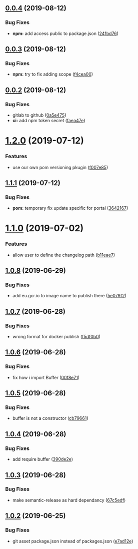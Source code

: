 ## [0.0.4](https://github.com/clempat/semantic-release/compare/v0.0.3...v0.0.4) (2019-08-12)


### Bug Fixes

* **npm:** add access public to package.json ([241bd76](https://github.com/clempat/semantic-release/commit/241bd76))

## [0.0.3](https://github.com/clempat/semantic-release/compare/v0.0.2...v0.0.3) (2019-08-12)


### Bug Fixes

* **npm:** try to fix adding scope ([f4cea00](https://github.com/clempat/semantic-release/commit/f4cea00))

## [0.0.2](https://github.com/clempat/semantic-release/compare/v0.0.1...v0.0.2) (2019-08-12)


### Bug Fixes

* gitlab to github ([0a5e475](https://github.com/clempat/semantic-release/commit/0a5e475))
* **ci:** add npm token secret ([faea47e](https://github.com/clempat/semantic-release/commit/faea47e))

# [1.2.0](https://gitlab.com/quandoo-dev/ci-cd/semantic-release/compare/v1.1.1...v1.2.0) (2019-07-12)


### Features

* use our own pom versioning pkugin ([f007e85](https://gitlab.com/quandoo-dev/ci-cd/semantic-release/commit/f007e85))

## [1.1.1](https://gitlab.com/quandoo-dev/ci-cd/semantic-release/compare/v1.1.0...v1.1.1) (2019-07-12)


### Bug Fixes

* **pom:** temporary fix update specific for portal ([3642167](https://gitlab.com/quandoo-dev/ci-cd/semantic-release/commit/3642167))

# [1.1.0](https://gitlab.com/quandoo-dev/ci-cd/semantic-release/compare/v1.0.10...v1.1.0) (2019-07-02)


### Features

* allow user to define the changelog path ([b11eae7](https://gitlab.com/quandoo-dev/ci-cd/semantic-release/commit/b11eae7))

## [1.0.8](https://gitlab.com/quandoo-dev/ci-cd/semantic-release/compare/v1.0.7...v1.0.8) (2019-06-29)


### Bug Fixes

* add eu.gcr.io to image name to publish there ([5e079f2](https://gitlab.com/quandoo-dev/ci-cd/semantic-release/commit/5e079f2))

## [1.0.7](https://gitlab.com/quandoo-dev/ci-cd/semantic-release/compare/v1.0.6...v1.0.7) (2019-06-28)


### Bug Fixes

* wrong format for docker publish ([f5df0b0](https://gitlab.com/quandoo-dev/ci-cd/semantic-release/commit/f5df0b0))

## [1.0.6](https://gitlab.com/quandoo-dev/ci-cd/semantic-release/compare/v1.0.5...v1.0.6) (2019-06-28)


### Bug Fixes

* fix how i import Buffer ([00f8e71](https://gitlab.com/quandoo-dev/ci-cd/semantic-release/commit/00f8e71))

## [1.0.5](https://gitlab.com/quandoo-dev/ci-cd/semantic-release/compare/v1.0.4...v1.0.5) (2019-06-28)


### Bug Fixes

* buffer is not a constructor ([cb79661](https://gitlab.com/quandoo-dev/ci-cd/semantic-release/commit/cb79661))

## [1.0.4](https://gitlab.com/quandoo-dev/ci-cd/semantic-release/compare/v1.0.3...v1.0.4) (2019-06-28)


### Bug Fixes

* add require buffer ([390de2e](https://gitlab.com/quandoo-dev/ci-cd/semantic-release/commit/390de2e))

## [1.0.3](https://gitlab.com/quandoo-dev/ci-cd/semantic-release/compare/v1.0.2...v1.0.3) (2019-06-28)


### Bug Fixes

* make semantic-release as hard dependancy ([67c5edf](https://gitlab.com/quandoo-dev/ci-cd/semantic-release/commit/67c5edf))

## [1.0.2](https://gitlab.com/quandoo-dev/ci-cd/semantic-release/compare/v1.0.1...v1.0.2) (2019-06-25)


### Bug Fixes

* git asset package.json instead of packages.json ([e7ad12e](https://gitlab.com/quandoo-dev/ci-cd/semantic-release/commit/e7ad12e))
